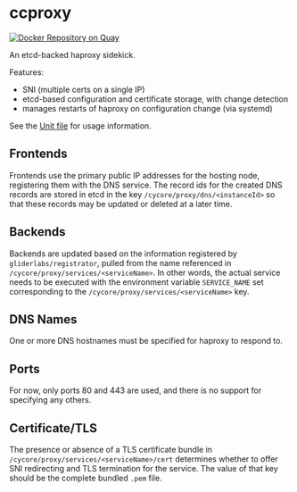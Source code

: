 # ccproxy

[![Docker Repository on Quay](https://quay.io/repository/cycore/ccproxy/status "Docker Repository on Quay")](https://quay.io/repository/cycore/ccproxy)

An etcd-backed haproxy sidekick.

Features:
  * SNI (multiple certs on a single IP)
  * etcd-based configuration and certificate storage, with change detection
  * manages restarts of haproxy on configuration change (via systemd)

See the [Unit file](ccproxy@.service) for usage information.

## Frontends

Frontends use the primary public IP addresses for the hosting node, registering them
with the DNS service.  The record ids for the created DNS records are stored in etcd
in the key `/cycore/proxy/dns/<instanceId>` so that these records may be updated or
deleted at a later time.

## Backends

Backends are updated based on the information registered by `gliderlabs/registrator`,
pulled from the name referenced in `/cycore/proxy/services/<serviceName>`.  In other words, the
actual service needs to be executed with the environment variable `SERVICE_NAME` set
corresponding to the `/cycore/proxy/services/<serviceName>` key.

## DNS Names

One or more DNS hostnames must be specified for haproxy to respond to. 

## Ports

For now, only ports 80 and 443 are used, and there is no support for specifying any
others.

## Certificate/TLS

The presence or absence of a TLS certificate bundle in `/cycore/proxy/services/<serviceName>/cert`
determines whether to offer SNI redirecting and TLS termination for the service.  The
value of that key should be the complete bundled `.pem` file.
